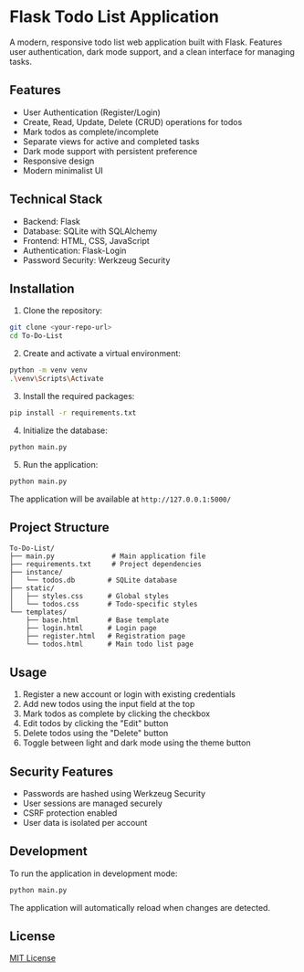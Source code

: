 # Flask Todo List Application

A modern, responsive todo list web application built with Flask. Features user authentication, dark mode support, and a clean interface for managing tasks.

## Features

- User Authentication (Register/Login)
- Create, Read, Update, Delete (CRUD) operations for todos
- Mark todos as complete/incomplete
- Separate views for active and completed tasks
- Dark mode support with persistent preference
- Responsive design
- Modern minimalist UI

## Technical Stack

- Backend: Flask
- Database: SQLite with SQLAlchemy
- Frontend: HTML, CSS, JavaScript
- Authentication: Flask-Login
- Password Security: Werkzeug Security

## Installation

1. Clone the repository:
```bash
git clone <your-repo-url>
cd To-Do-List
```

2. Create and activate a virtual environment:
```bash
python -m venv venv
.\venv\Scripts\Activate
```

3. Install the required packages:
```bash
pip install -r requirements.txt
```

4. Initialize the database:
```bash
python main.py
```

5. Run the application:
```bash
python main.py
```

The application will be available at `http://127.0.0.1:5000/`

## Project Structure

```
To-Do-List/
├── main.py              # Main application file
├── requirements.txt     # Project dependencies
├── instance/           
│   └── todos.db        # SQLite database
├── static/
│   ├── styles.css      # Global styles
│   └── todos.css       # Todo-specific styles
└── templates/
    ├── base.html       # Base template
    ├── login.html      # Login page
    ├── register.html   # Registration page
    └── todos.html      # Main todo list page
```

## Usage

1. Register a new account or login with existing credentials
2. Add new todos using the input field at the top
3. Mark todos as complete by clicking the checkbox
4. Edit todos by clicking the "Edit" button
5. Delete todos using the "Delete" button
6. Toggle between light and dark mode using the theme button

## Security Features

- Passwords are hashed using Werkzeug Security
- User sessions are managed securely
- CSRF protection enabled
- User data is isolated per account

## Development

To run the application in development mode:

```bash
python main.py
```

The application will automatically reload when changes are detected.

## License

[MIT License](https://opensource.org/licenses/MIT)
